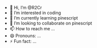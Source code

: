 - 👋 Hi, I’m @R2Cr
- 👀 I’m interested in coding
- 🌱 I’m currently learning pinescript
- 💞️ I’m looking to collaborate on pinescript
- 📫 How to reach me ...
- 😄 Pronouns: ...
- ⚡ Fun fact: ...

<!---
R2Cr/R2Cr is a ✨ special ✨ repository because its `README.md` (this file) appears on your GitHub profile.
You can click the Preview link to take a look at your changes.
--->
